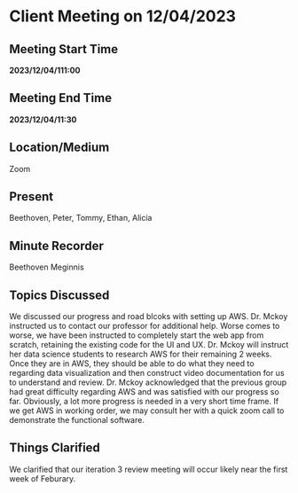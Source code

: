 # Client Meeting on 12/04/2023
## Meeting Start Time
**2023/12/04/111:00**
## Meeting End Time
**2023/12/04/11:30**
## Location/Medium
Zoom
## Present
Beethoven, Peter, Tommy, Ethan, Alicia
## Minute Recorder
Beethoven Meginnis
## Topics Discussed
We discussed our progress and road blcoks with setting up AWS. Dr. Mckoy instructed us to contact our professor for additional help. Worse comes to worse, we have been instructed to completely start the web app from scratch, retaining the existing code for the UI and UX. Dr. Mckoy will instruct her data science students to research AWS for their remaining 2 weeks. Once they are in AWS, they should be able to do what they need to regarding data visualization and then construct video documentation for us to understand and review. Dr. Mckoy acknowledged that the previous group had great difficulty regarding AWS and was satisfied with our progress so far. Obviously, a lot more progress is needed in a very short time frame. If we get AWS in working order, we may consult her with a quick zoom call to demonstrate the functional software. 

## Things Clarified
We clarified that our iteration 3 review meeting will occur likely near the first week of Feburary. 
